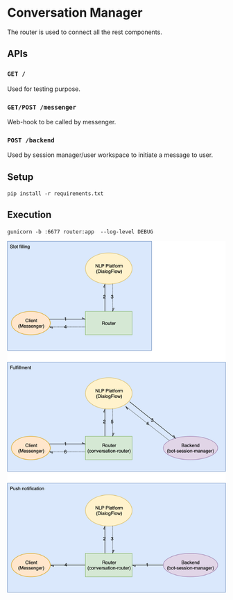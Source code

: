 Conversation Manager
===
The router is used to connect all the rest components.

## APIs

### `GET /`
Used for testing purpose.

### `GET/POST /messenger`
Web-hook to be called by messenger.

### `POST /backend`
Used by session manager/user workspace to initiate a message to user.

## Setup
```
pip install -r requirements.txt
```

## Execution
```
gunicorn -b :6677 router:app  --log-level DEBUG
```

![flow chart](images/flow.png)
